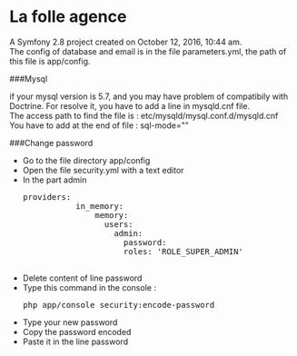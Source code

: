 La folle agence
=============

A Symfony 2.8 project created on October 12, 2016, 10:44 am.<br />
The config of database and email is in the file parameters.yml, the path of this file is app/config.

###Mysql

if your mysql version is 5.7, and you may have problem of compatibily with Doctrine.
For resolve it, you have to add a line in mysqld.cnf file. <br />
The access path to find the file is :
etc/mysqld/mysql.conf.d/mysqld.cnf <br />
You have to add at the end of file : sql-mode=""

###Change password

- Go to the file directory app/config
- Open the file security.yml with a text editor
- In the part admin <br />
    <pre>providers:
             in_memory:
                 memory:
                   users:
                     admin:
                       password: 
                       roles: 'ROLE_SUPER_ADMIN'
    </pre>
- Delete content of line password
- Type this command in the console : <br />
    <pre>php app/console security:encode-password</pre>
- Type your new password
- Copy the password encoded
- Paste it in the line password

